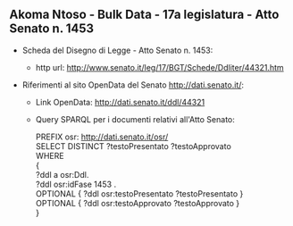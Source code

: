## Akoma Ntoso - Bulk Data - 17a legislatura - Atto Senato n. 1453 ##

* Scheda del Disegno di Legge - Atto Senato n. 1453:
	* http url: http://www.senato.it/leg/17/BGT/Schede/Ddliter/44321.htm

* Riferimenti al sito OpenData del Senato http://dati.senato.it/:
	* Link OpenData: http://dati.senato.it/ddl/44321
	* Query SPARQL per i documenti relativi all'Atto Senato:

        PREFIX osr: <http://dati.senato.it/osr/>  
		SELECT DISTINCT ?testoPresentato ?testoApprovato  
		WHERE  
		{  
		    ?ddl a osr:Ddl.  
		    ?ddl osr:idFase 1453 .  
		    OPTIONAL { ?ddl osr:testoPresentato ?testoPresentato }  
		    OPTIONAL { ?ddl osr:testoApprovato ?testoApprovato }  
		}
		